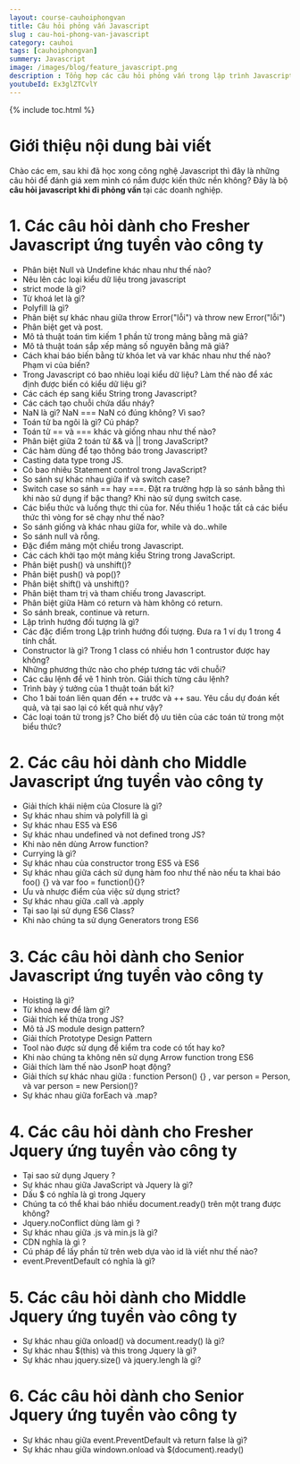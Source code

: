 ```yaml
---
layout: course-cauhoiphongvan
title: Câu hỏi phỏng vấn Javascript 
slug : cau-hoi-phong-van-javascript
category: cauhoi
tags: [cauhoiphongvan]
summery: Javascript
image: /images/blog/feature_javascript.png
description : Tổng hợp các câu hỏi phỏng vấn trong lập trình Javascript
youtubeId: Ex3glZTCvlY
---
```


{% include toc.html %}

# **Giới thiệu nội dung bài viết**

Chào các em, sau khi đã học xong công nghệ Javascript thì đây là những câu hỏi để đánh giá xem mình có nắm được kiến thức nền không? Đây là bộ <b>câu hỏi javascript khi đi phỏng vấn </b> tại các doanh nghiệp.

# **1. Các câu hỏi dành cho Fresher Javascript ứng tuyển vào công ty**

- Phân biệt Null và Undefine khác nhau như thế nào?
- Nêu lên các loại kiểu dữ liệu trong javascript
- strict mode là gì?
- Từ khoá let là gì?
- Polyfill là gì?
- Phân biệt sự khác nhau giữa throw Error("lỗi") và throw new Error("lỗi")
- Phân biệt get và post.
- Mô tả thuật toán tìm kiếm 1 phần tử trong mảng bằng mã giả?
- Mô tả thuật toán sắp xếp mảng số nguyên bằng mã giả?
- Cách khai báo biến bằng từ khóa let và var khác nhau như thế nào? Phạm vi của biến?
- Trong Javascript có bao nhiêu loại kiểu dữ liệu? Làm thế nào để xác định được biến có kiểu dữ liệu gì?
- Các cách ép sang kiểu String trong Javascript?
- Các cách tạo chuỗi chứa dấu nháy?
- NaN là gì? NaN === NaN có đúng không? Vì sao?
- Toán tử ba ngôi là gì? Cú pháp?
- Toán tử == và === khác và giống nhau như thế nào?
- Phân biệt giữa 2 toán tử && và || trong JavaScript?
- Các hàm dùng để tạo thông báo trong Javascript?
- Casting data type trong JS.
- Có bao nhiêu Statement control trong JavaScript?
- So sánh sự khác nhau giữa if và switch case? 
- Switch case so sánh == hay ===. Đặt ra trường hợp là so sánh bằng thì khi nào sử dụng if bậc thang? Khi nào sử dụng switch case.
- Các biểu thức và luồng thực thi của for. Nếu thiếu 1 hoặc tất cả các biểu thức thì vòng for sẽ chạy như thế nào?
- So sánh giống và khác nhau giữa for, while và do..while
- So sánh null và rỗng.
- Đặc điểm mảng một chiều trong Javascript.
- Các cách khởi tạo một mảng kiểu String trong JavaScript.
- Phân biệt push() và unshift()?
- Phân biệt push() và pop()?
- Phân biệt shift() và unshift()?
- Phân biệt tham trị và tham chiếu trong Javascript.
- Phân biệt giữa Hàm có return và hàm không có return.
- So sánh break, continue và return.
- Lập trình hướng đối tượng là gì?
- Các đặc điểm trong Lập trình hướng đối tượng. Đưa ra 1 ví dụ 1 trong 4 tính chất.
- Constructor là gì? Trong 1 class có nhiều hơn 1 contrustor được hay không?
- Những phương thức nào cho phép tương tác với chuỗi?
- Các câu lệnh để vẽ 1 hình tròn. Giải thích từng câu lệnh?
- Trình bày ý tưởng của 1 thuật toán bất kì?
- Cho 1 bài toán liên quan đến ++ trước và ++ sau. Yêu cầu dự đoán kết quả, và tại sao lại có kết quả như vậy?
- Các loại toán tử trong js? Cho biết độ ưu  tiên của các toán tử trong một biểu thức?

# **2. Các câu hỏi dành cho Middle Javascript ứng tuyển vào công ty**

- Giải thích khái niệm của Closure là gì?
- Sự khác nhau shim và polyfill là gì
- Sự khác nhau ES5 và ES6
- Sự khác nhau undefined và not defined trong JS?
- Khi nào nên dùng Arrow function?
- Currying là gì?
- Sự khác nhau của constructor trong ES5 và ES6
- Sự khác nhau giữa cách sử dụng hàm foo như thế nào nếu ta khai báo foo() {} và var foo = function(){}?
- Ưu và nhược điểm của việc sử dụng strict?
- Sự khác nhau giữa  .call và .apply
- Tại sao lại sử dụng ES6 Class?
- Khi nào chúng ta sử dụng Generators trong ES6

# **3. Các câu hỏi dành cho Senior Javascript ứng tuyển vào công ty**

- Hoisting là gì?
- Từ khoá new để làm gì?
- Giải thích kế thừa trong JS?
- Mô tả JS module design pattern?
- Giải thích Prototype Design Pattern
- Tool nào được sử dụng để kiểm tra code có tốt hay ko?
- Khi nào chúng ta không nên sử dụng Arrow function trong ES6
- Giải thích làm thế nào JsonP hoạt động?
- Giải thích sự khác nhau giữa : function Person() {} , var person = Person, và var person = new Persion()?
- Sự khác nhau giữa forEach và .map?

# **4. Các câu hỏi dành cho Fresher Jquery ứng tuyển vào công ty**

- Tại sao sử dụng Jquery ?
- Sự khác nhau giữa JavaScript và Jquery là gì?
- Dấu $ có nghĩa là gì trong Jquery
- Chúng ta có thể khai báo nhiều document.ready() trên một trang được không?
- Jquery.noConflict dùng làm gì ?
- Sự khác nhau giữa .js và min.js là gì?
- CDN nghĩa là gì ?
- Cú pháp để lấy phần tử trên web dựa vào id là viết như thế nào?
- event.PreventDefault có nghĩa là gì?

# **5. Các câu hỏi dành cho Middle Jquery ứng tuyển vào công ty**

- Sự khác nhau giữa onload() và document.ready() là gì?
- Sự khác nhau $(this) và this trong Jquery là gì?
- Sự khác nhau jquery.size() và jquery.lengh là gì?

# **6. Các câu hỏi dành cho Senior Jquery ứng tuyển vào công ty**

- Sự khác nhau giữa event.PreventDefault và return false là gì?
- Sự khác nhau giữa windown.onload và $(document).ready()









